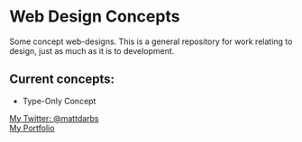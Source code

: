 # Web Design Concepts

Some concept web-designs. This is a general repository for work relating to design, just as much as it is to development.

## Current concepts:
- Type-Only Concept

[My Twitter: @mattdarbs](http://twitter.com/mattdarbs)  
[My Portfolio](http://md-developer.uk)
